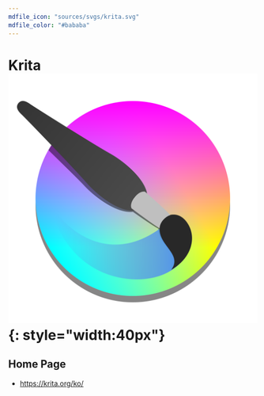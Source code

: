 ```yaml
---
mdfile_icon: "sources/svgs/krita.svg"
mdfile_color: "#bababa"
---
```


# Krita ![](../sources/svgs/krita.svg){: style="width:40px"}


## Home Page

- https://krita.org/ko/

